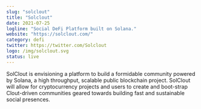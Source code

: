 ```yaml
---
slug: "solclout"
title: "Solclout"
date: 2021-07-25
logline: "Social DeFi Platform built on Solana."
website: "https://solclout.com/"
category: defi
twitter: https://twitter.com/Solclout
logo: /img/solclout.svg
status: live
---
```


SolClout is envisioning a platform to build a formidable community powered by Solana, a high throughput, scalable public blockchain project. SolClout will allow for cryptocurrency projects and users to create and boot-strap Clout-driven communities geared towards building fast and sustainable social presences.
